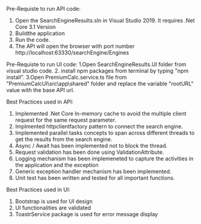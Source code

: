 Pre-Requiste to run API code:
1. Open the SearchEngineResults.sln in Visual Studio 2019. It requires .Net Core 3.1 Version
2. Buildthe application
3. Run the code.
4. The API will open the browser with port number http://localhost:63330/searchEngine/Engines


Pre-Requiste to run UI code:
1.Open SearchEngineResults.UI folder from visual studio code.
2. install npm packages from terminal by typing "npm install".
3.Open PremiumCalc.service.ts file from "PremiumCalcUI\src\app\shared" folder and replace the variable "rootURL" value with the base API url.

Best Practices used in API:
1. Implemented .Net Core In-memory cache to avoid the multiple client request for the same request parameter.
2. Implmented httpclientfactory pattern to connect the search engine.
3. Implemented parallel tasks concepts to span across different threads to get the results from the search engine.
4. Async / Await has been implemented not to block the thread.
5. Request validation has been done using ValidationAttribute.
6. Logging mechanism has been implemeneted to capture the activities in the application and the exception
7. Generic exception handler mechanism has been implemented.
8. Unit test has been written and tested for all important functions.

Best Practices used in UI:
1. Bootstrap is used for UI design
2. UI functionalities are validated
2. ToastrService package is used for error message display
